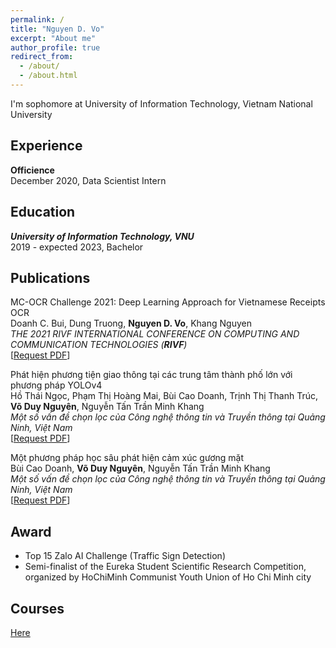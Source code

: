 ```yaml
---
permalink: /
title: "Nguyen D. Vo"
excerpt: "About me"
author_profile: true
redirect_from: 
  - /about/
  - /about.html
---
```


I'm sophomore at University of Information Technology, Vietnam National University

## <a name="exp"></a> Experience

**Officience**<br/>
December 2020, Data Scientist Intern


## <a name="edu"></a> Education

***University of Information Technology, VNU***<br/>
2019 - expected 2023, Bachelor

## <a name="publication"></a> Publications

MC-OCR Challenge 2021: Deep Learning Approach for Vietnamese Receipts OCR<br/>
Doanh C. Bui, Dung Truong, **Nguyen D. Vo**, Khang Nguyen<br/>
*THE 2021 RIVF INTERNATIONAL CONFERENCE ON COMPUTING AND COMMUNICATION TECHNOLOGIES (**RIVF**)*<br/>
[[Request PDF](https://www.researchgate.net/publication/352794568_MC-OCR_Challenge_2021_Deep_Learning_Approach_for_Vietnamese_Receipts_OCR)]

Phát hiện phương tiện giao thông tại các trung tâm thành phố lớn với phương pháp YOLOv4<br/>
Hồ Thái Ngọc, Phạm Thị Hoàng Mai, Bùi Cao Doanh, Trịnh Thị Thanh Trúc, **Võ Duy Nguyên**, Nguyễn Tấn Trần Minh Khang<br/>
*Một số vấn đề chọn lọc của Công nghệ thông tin và Truyền thông tại Quảng Ninh, Việt Nam*<br/>
[[Request PDF](https://www.researchgate.net/publication/352805575_Phat_hien_phuong_tien_giao_thong_tai_cac_trung_tam_thanh_pho_lon_voi_phuong_phap_YOLOv4?_sg=RUJvlJirDiYD2aV2XBxHb6U8Uv9niCnFs_aM8ysU91cbnABv9oM0l_XOHfeK07OwkAs6osq2jt1TS_uxoiSrwujh4SB9W3KtHSkazYXG.XC9MgbScg7sRrsnHzgqrQXAKy4eYxUxkLKOzDLw7RrarPTXILHlOCncwD_QKFVaf4sgW0L7zCgkZ3uXETg1ahA)]


Một phương pháp học sâu phát hiện cảm xúc gương mặt<br/>
Bùi Cao Doanh, **Võ Duy Nguyên**, Nguyễn Tấn Trần Minh Khang<br/>
*Một số vấn đề chọn lọc của Công nghệ thông tin và Truyền thông tại Quảng Ninh, Việt Nam*<br/>
[[Request PDF](https://www.researchgate.net/publication/352805319_Mot_phuong_phap_hoc_sau_phat_hien_cam_xuc_guong_mat?_sg=ss5UEL_GprbWbqDmzw3FMpy2fexSeehjsPKZTXXrPDGOHh8zJvtXEkVPJwBF1vQ7b7GcpVog4d5tjYJDaaLt0JBYS92DJmRkUUJp84Cg.74-yhGRSHufs2je_sbzaZJfvIQn9csv-pxtExptgCc2oT8Px5s8ZELN_sYbgAxh5XEu628FpDMpFSwqlDZipog)]

## <a name="award"></a> Award

* Top 15 Zalo AI Challenge (Traffic Sign Detection)
* Semi-finalist of the Eureka Student Scientific Research Competition, organized by HoChiMinh Communist Youth Union of Ho Chi Minh city

## <a name="courses"></a> Courses

[Here](https://github.com/caodoanh2001/Certificates)